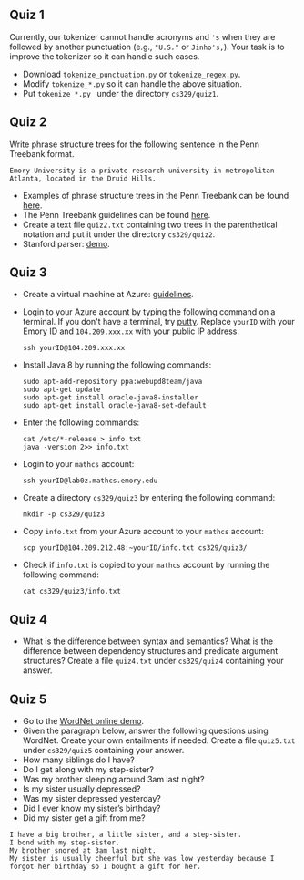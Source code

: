 ## Quiz 1

Currently, our tokenizer cannot handle acronyms and `'s` when they are followed by another punctuation (e.g., `"U.S."` or `Jinho's,`).  Your task is to improve the tokenizer so it can handle such cases.
* Download [`tokenize_punctuation.py`](../tree/master/src/tokenization/tokenize_punctuation.py) or [`tokenize_regex.py`](../tree/master/src/tokenization/tokenize_regex.py).
* Modify `tokenize_*.py` so it can handle the above situation.
* Put `tokenize_*.py ` under the directory `cs329/quiz1`.

## Quiz 2

Write phrase structure trees for the following sentence in the Penn Treebank format.
```
Emory University is a private research university in metropolitan Atlanta, located in the Druid Hills.
```
* Examples of phrase structure trees in the Penn Treebank can be found [here](../tree/master/src/phrase_structures/wsj_00.parse).
* The Penn Treebank guidelines can be found [here](http://www.sfs.uni-tuebingen.de/~dm/07/autumn/795.10/ptb-annotation-guide/root.html).
* Create a text file `quiz2.txt` containing two trees in the parenthetical notation and put it under the directory `cs329/quiz2`.
* Stanford parser: [demo](http://nlp.stanford.edu:8080/parser).

## Quiz 3

* Create a virtual machine at Azure: [guidelines](Microsoft-Azure).
* Login to your Azure account by typing the following command on a terminal. If you don't have a terminal, try [putty](http://www.chiark.greenend.org.uk/~sgtatham/putty/download.html). Replace `yourID` with your Emory ID and `104.209.xxx.xx` with your public IP address.

  ```
  ssh yourID@104.209.xxx.xx
  ```

* Install Java 8 by running the following commands:

   ```
   sudo apt-add-repository ppa:webupd8team/java
   sudo apt-get update
   sudo apt-get install oracle-java8-installer
   sudo apt-get install oracle-java8-set-default
   ```

* Enter the following commands:

   ```
   cat /etc/*-release > info.txt
   java -version 2>> info.txt
   ```

* Login to your `mathcs` account:

   ```
   ssh yourID@lab0z.mathcs.emory.edu
   ```

* Create a directory `cs329/quiz3` by entering the following command:

   ```
   mkdir -p cs329/quiz3
   ```

* Copy `info.txt` from your Azure account to your `mathcs` account:

   ```
   scp yourID@104.209.212.48:~yourID/info.txt cs329/quiz3/
   ```   

* Check if `info.txt` is copied to your `mathcs` account by running the following command:

   ```
   cat cs329/quiz3/info.txt
   ```

## Quiz 4

* What is the difference between syntax and semantics? What is the difference between dependency structures and predicate argument structures?  Create a file `quiz4.txt` under `cs329/quiz4` containing your answer.

## Quiz 5

* Go to the [WordNet online demo](http://wordnetweb.princeton.edu/perl/webwn).
* Given the paragraph below, answer the following questions using WordNet.  Create your own entailments if needed. Create a file `quiz5.txt` under `cs329/quiz5` containing your answer.
 * How many siblings do I have?
 * Do I get along with my step-sister?
 * Was my brother sleeping around 3am last night?
 * Is my sister usually depressed?
 * Was my sister depressed yesterday?
 * Did I ever know my sister’s birthday?
 * Did my sister get a gift from me?

```
I have a big brother, a little sister, and a step-sister.
I bond with my step-sister.
My brother snored at 3am last night.
My sister is usually cheerful but she was low yesterday because I forgot her birthday so I bought a gift for her.
```


